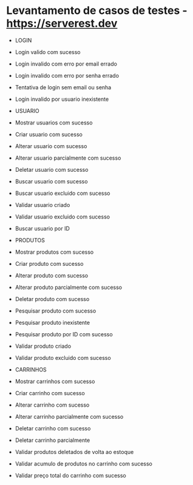 # Levantamento de casos de testes - https://serverest.dev

- LOGIN
-   Login valido com sucesso
-   Login invalido com erro por email errado
-   Login invalido com erro por senha errado
-   Tentativa de login sem email ou senha
-   Login invalido por usuario inexistente

- USUARIO
-  Mostrar usuarios com sucesso
-  Criar usuario com sucesso
-  Alterar usuario com sucesso
-  Alterar usuario parcialmente com sucesso
-  Deletar usuario com sucesso
-  Buscar usuario com sucesso
-  Buscar usuario excluido com sucesso
-  Validar usuario criado
-  Validar usuario excluido com sucesso
-  Buscar usuario por ID

- PRODUTOS
-   Mostrar produtos com sucesso
-   Criar produto com sucesso
-   Alterar produto com sucesso
-   Alterar produto parcialmente com sucesso
-   Deletar produto com sucesso
-   Pesquisar produto com sucesso
-   Pesquisar produto inexistente
-   Pesquisar produto por ID com sucesso
-   Validar produto criado
-   Validar produto excluido com sucesso

- CARRINHOS
-   Mostrar carrinhos com sucesso
-   Criar carrinho com sucesso
-   Alterar carrinho com sucesso
-   Alterar carrinho parcialmente com sucesso
-   Deletar carrinho com sucesso
-   Deletar carrinho parcialmente
-   Validar produtos deletados de volta ao estoque
-   Validar acumulo de produtos no carrinho com sucesso
-   Validar preço total do carrinho com sucesso





